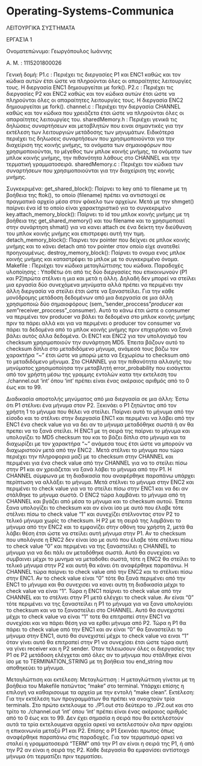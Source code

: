 # Operating-Systems-Communica
ΛΕΙΤΟΥΡΓΙΚΆ ΣΥΣΤΉΜΑΤΑ

ΕΡΓΑΣΊΑ 1

Ονοματεπώνυμο: Γεωργόπουλος Ιωάννης

Α. Μ. : 1115201800026


Γενική δομή:
P1.c : Περιέχει τις διεργασίες P1 και ENC1 καθώς και τον κώδικα αυτών
έτσι ώστε να πληρούνται όλες οι απαραίτητες λειτουργίες τους. Η διεργασία
ENC1 δημιουργείται με fork().
P2.c : Περιέχει τις διεργασίες P2 και ENC2 καθώς και τον κώδικα αυτών
έτσι ώστε να πληρούνται όλες οι απαραίτητες λειτουργίες τους. Η διεργασία
ENC2 δημιουργείται με fork().
channel.c : Περιέχει την διεργασία CHANNEL καθώς και τον κώδικα που
χρειάζετα έτσι ώστε να πληρούνται όλες οι απαραίτητες λειτουργίες του.
sharedMemory.h : Περιέχει γενικά τις δηλώσεις συναρτήσεων και
μεταβλητών που ειναι σημαντικές για την εκτέλεση των λειτουργιών
μετάδοσης των μηνυμάτων. Ειδικότερα περιέχει τις δηλωσεις συναρτήσεων
που χρησιμοποιούνται για την διαχείριση της κοινής μνήμης, τα ονόματα των
σημαιοφόρων που χρησιμοποιούνται, το μέγεθος των μπλοκ κοινής μνήμης,
τα ονόματα των μπλοκ κοινής μνήμης, την πιθανότητα λάθους στο CHANNEL
και την τερματική γραμματοσειρά.
sharedMemory.c : Περιέχει τον κώδικα των συναρτήσεων που
χρησιμοποιούνται για την διαχείριση της κοινής μνήμης.


Συγκεκριμένα:
get_shared_block():
Παίρνει το key από το filename με τη
βοήθεια της ftok(), το οποίο (filename) πρέπει να αντιστοιχεί σε
πραγματικό αρχείο μέσα στον φάκελο των αρχείων. Μετά με την
shmget() παίρνει ένα id το οποίο είναι χαρακτηριστικό για το
συγκεκριμένο key.attach_memory_block(): Παίρνει το id του μπλοκ κοινής μνήμης
με τη βοήθεια της get_shared_memory() και του filename και το
χρησιμοποιεί στην συνάρτηση shmat() για να κανει attach σε ένα δείκτη
την διεύθυνση του μπλοκ κοινής μνήμης και επιστρεφει αυτή την τιμη.
detach_memory_block():
Παιρνει τον pointer που δείχνει σε
μπλοκ κοινής μνήμης και το κάνει detach από τον pointer στον οποίο
είχε ανατεθεί προηγουμένως.
destroy_memory_block():
Παίρνει το ονομα ενος μπλοκ κοινής
μνήμης και καταστρέφει το μπλοκ με το συγκεκριμένο όνομα.
Makefile : Περιέχει τον κώδικα μεταγλώττισης του κώδικα.
Παραδοχές υλοποίησης :
Υποθέτω ότι από τις δύο διεργασίες που επικοινωνούν (P1 και P2)πρώτα
στέλνει η μια και μετά η άλλη. Δηλαδή δεν μπορεί να στείλει μια εργασία δύο
συνεχόμενα μηνύματα αλλά πρέπει να περιμένει την άλλη διεργασία να στείλει
έτσι ώστε να ξαναστείλει.
Για την κάθε μονόδρομης μετάδοση δεδομένων από
μια διεργασία σε μια άλλη χρησιμοποιώ δύο σημαιοφόρους
(sem_”sender_proccess”_producer και sem_”receiver_proccess”_consumer).
Αυτό το κάνω έτσι ώστε ο consumer να περιμένει τον producer να βάλει τα
δεδομένα στο μπλοκ κοινής μνήμης πριν τα πάρει αλλά και για να περιμένει ο
producer τον consumer να πάρει τα δεδομένα από το μπλοκ κοινής μνήμης
πριν επιχειρήσει να ξανά βάλει αυτός άλλα δεδομένα.
Οι ENC1 και ENC2 για τον υπολογισμό του checksum χρησιμοποιούν την
συνάρτηση MD5. Έπειτα βάζουν αυτό το checksum δίπλα στο μεταδιδόμενο
μήνυμα, ανάμεσά τους βάζω τον χαρακτήρα “~” έτσι ώστε να μπορώ μετα να
ξεχωρίσω το checksum από το μεταδιδόμενο μήνυμα.
Στο CHANNEL για την πιθανότητα αλλαγής του μηνύματος χρησιμοποίησα
την μεταβλητή  error_probability που εισάγεται από τον χρήστη μέσω
της γραμμης εντολών κατα την εκτελεση του ./channel.out ‘int’ όπου ‘int’
πρέπει είναι ένας ακέραιος αριθμός από το 0 έως και το 99.

Διαδικασία αποστολής μηνύματος από μια διεργασία σε μια άλλη:
Έστω ότι P1 στέλνει ένα μήνυμα στον P2. Ξεκινάει ο P1 ζητώντας από τον
χρήστη 1 το μήνυμα που θέλει να στείλει. Παίρνει αυτό το μήνυμα από την
είσοδο και το στέλνει στην διεργασία ENC1 και περιμένει να λάβει από την
ENC1 ένα check value για να δει αν το μήνυμα μεταδόθηκε σωστά ή αν θα
πρεπει να το ξανά στείλει. Η ENC1 με τη σειρά της παίρνει το μήνυμα και
υπολογίζει το MD5 checksum του και το βάζει δίπλα στο μήνυμα και τα
διαχωρίζει με τον χαρακτήρα “~” ανάμεσα τους έτσι ώστε να μπορούν να
διαχωριστούν μετά από την ENC2 . Μετά στέλνει το μήνυμα που τώρα
περιέχει την πληροφορια μαζί με το checksum στην CHANNEL και περιμένει
για ένα check value από την CHANNEL για να το στείλει πίσω στην P1 και αν
χρειάζεται να ξανά λάβει το μήνυμα από την P1. Η CHANNEL σύμφωνα με τη
διαδικασία που αναφέρθηκε παραπάνω υπάρχει περίπτωση να αλλάξει το
μήνυμα. Μετά στέλνει το μήνυμα στην ENC2 και περιμένει το check value για
να το στείλει πίσω στην ENC1 και να δει αν στάλθηκε το μήνυμα σωστά. Ο
ENC2 τώρα λαμβάνει το μήνυμα από τη CHANNEL και βγάζει από μέσα το
μήνυμα και το checksum αυτού. Έπειτα ξανα υπολογίζει το checksum και αν
είναι ίσο με αυτό που έλαβε τότε στέλνει πίσω το check value “1” και συνεχίζει
στέλνοντας στον P2 το τελικό μήνυμα χωρίς το checksum. Η P2 με τη σειρά
της λαμβάνει το μήνυμα από την ENC2 και το εμφανίζει στην οθόνη του
χρήστη 2, μετά θα λάβει θέση έτσι ώστε να στείλει αυτή μήνυμα στην P1. Αν
το checksum που υπολόγισε η ENC2 δεν είναι ίσο με αυτό που έλαβε τότε
στέλνει πίσω το check value “0” και περιμένει να της ξαναστείλει η CHANNEL
το μήνυμα για να δει πάλι αν μεταδόθηκε σωστά. Αυτό θα συνεχίσει να
συμβαινει μέχρι το μυνημα να μεταδοθει σωστά, τότε η ENC2 θα στείλει το
τελικό μήνυμα στην P2 και αυτή θα κάνει ότι αναφέρθηκε παραπάνω. Η
CHANNEL τώρα παίρνει το check value από την ENC2 και το στέλνει πίσω
στην ENC1. Αν το check value είναι “0” τότε θα ξανά περιμένει από την ENC1
το μήνυμα και θα συνεχισει να κανει αυτη τη διαδικασία μέχρι το check value
να είναι “1”. Τώρα η ENC1 παίρνει το check value από την CHANNEL και το
στέλνει στην P1 μετά ελέγχει το check value. Αν είναι “0” τότε περιμένει να της
ξαναστείλει η P1 το μήνυμα για να ξανα υπολογίσει το checksum και να το
ξαναστείλει στο CHANNEL. Αυτό θα συνεχιστεί μέχρι το check value να είναι
“1” τοτε θα επιτραπεί στην ΕNC1 να συνεχίσει και να πάρει θέση για να ερθει
μήνυμα από P2. Τώρα η P1 θα πάρει το check value από την ENC1 και αν
είναι “0” θα ξαναστείλει το μήνυμα στην ENC1, αυτό θα συνεχιστεί μέχρι το
check value να ειναι “1” όταν γίνει αυτό θα επιτραπεί στην P1 να συνεχίσει
έτσι ώστε τώρα αυτή να γίνει receiver και η P2 sender. Όταν τελειωσουν όλες
οι διεργασίες την P1 σε P2 μετάδοση ελέγχεται από όλες αν το μήνυμα που
στάλθηκε είναι ίσο με το TERMINATION_STRING με τη βοήθεια του
end_string που αποθηκεύει το μήνυμα.

Μεταγλώττιση και εκτέλεση:
Μεταγλώττιση : Η μεταγλώττιση γίνεται με τη βοήθεια του Makefile πατώντας
“make” στο terminal. Υπάρχει επίσης η επιλογή να καθαρισουμε τα αρχεία με
την εντολή “make clean”.
Eκτέλεση: Για την εκτέλεση των προγραμμάτων θα πρέπει να ανοιχτούν τρία
terminals. Στο πρώτο εκτελουμε το ./P1.out στο δεύτερο το ./P2.out και στο
τρίτο το ./channel.out ‘int’ όπου ‘int’ πρέπει είναι ένας ακέραιος αριθμός από
το 0 έως και το 99. Δεν έχει σημασία η σειρά που θα εκτελεστούν αυτά τα τρία
εκτελουμενα αρχεία αρκεί να εκτελεστούν ολα πριν αρχίσει η επικοινωνία
μεταξύ P1 και P2. Επίσης ο P1 ξεκινάει πρωτος όπως αναφέρθηκε
παραπάνω στις παραδοχές. Για τον τερματισμό αρκεί να σταλεί η
γραμματοσειρά “TERM” από την P1 αν είναι η σειρά της P1, ή από την P2 αν
είναι η σειρά της P2. Κάθε διεργασία θα εμφανίσει αντίστοιχο μήνυμα ότι
τερματίζει πριν τερματίσει.
